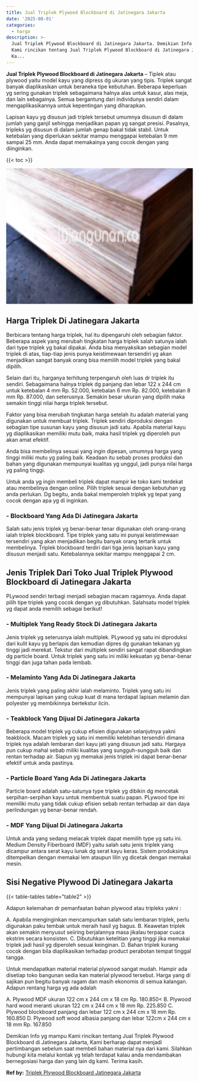 ```yaml
---
title: Jual Triplek Plywood Blockboard di Jatinegara Jakarta
date: '2025-08-01'
categories:
  - harga
description: >-
  Jual Triplek Plywood Blockboard di Jatinegara Jakarta. Demikian Info yg mampu
  Kami rincikan tentang Jual Triplek Plywood Blockboard di Jatinegara Jakarta,
  Ka...
---
```


**Jual Triplek Plywood Blockboard di Jatinegara Jakarta** – Tiplek atau plywood yaitu model kayu yang dipress dg ukuran yang tipis. Triplek sangat banyak diaplikasikan untuk beraneka tipe kebutuhan. Beberapa keperluan yg sering gunakan triplek sebagaimana halnya alas untuk kasur, alas meja, dan lain sebagainya. Semua bergantung dari individunya sendiri dalam mengaplikasikannya untuk kepentingan yang diharapkan.

Lapisan kayu yg disusun jadi triplek tersebut umumnya disusun di dalam jumlah yang ganjil sehingga menjadikan papan yg sangat presisi. Pasalnya, tripleks yg disusun di dalam jumlah genap bakal tidak stabil. Untuk ketebalan yang diperlukan sekitar mampu menggapai ketebalan 9 mm sampai 25 mm. Anda dapat memakainya yang cocok dengan yang diinginkan.

{{< toc >}}

![Jual Triplek Plywood Blockboard di Jatinegara Jakarta](/images/jual-triplek-murah-44.png)

## Harga Triplek Di Jatinegara Jakarta

Berbicara tentang harga triplek, hal itu dipengaruhi oleh sebagian faktor. Beberapa aspek yang merubah tingkatan harga triplek salah satunya ialah dari type triplek yg bakal dipakai. Anda bisa menyaksikan sebagian model triplek di atas, tiap-tiap jenis punya keistimewaan tersendiri yg akan menjadikan sangat banyak orang bisa memilih model triplek yang bakal dipilih.

Selain dari itu, harganya terhitung terpengaruh oleh luas dr triplek itu sendiri. Sebagaimana halnya triplek dg panjang dan lebar 122 x 244 cm untuk ketebalan 4 mm Rp. 52.000, ketebalan 6 mm Rp. 82.000, ketebalan 8 mm Rp. 87.000, dan seterusnya. Semakin besar ukuran yang dipilih maka semakin tinggi nilai harga triplek tersebut.

Faktor yang bisa merubah tingkatan harga setelah itu adalah material yang digunakan untuk membuat triplek. Triplek sendiri diproduksi dengan sebagian tipe susunan kayu yang disusun jadi satu. Apabila material kayu yg diaplikasikan memiliki mutu baik, maka hasil triplek yg diperoleh pun akan amat efektif.

Anda bisa membelinya sesuai yang ingin dipesan, umumnya harga yang tinggi miliki mutu yg paling baik. Keadaan itu sebab proses produksi dan bahan yang digunakan mempunyai kualitas yg unggul, jadi punya nilai harga yg paling tinggi.

Untuk anda yg ingin membeli triplek dapat mampir ke toko kami terdekat atau membelinya dengan online. Pilih triplek sesuai dengan kebutuhan yg anda perlukan. Dg begitu, anda bakal memperoleh triplek yg tepat yang cocok dengan apa yg di inginkan.

### \- Blockboard Yang Ada Di Jatinegara Jakarta

Salah satu jenis triplek yg benar-benar tenar digunakan oleh orang-orang ialah triplek blockboard. Tipe triplek yang satu ini punyai keistimewaan tersendiri yang akan menjadikan begitu banyak orang tertarik untuk membelinya. Triplek blockboard terdiri dari tiga jenis lapisan kayu yang disusun menjadi satu. Ketebalannya sekitar mampu menggapai 2 cm.

## Jenis Triplek Dari Toko Jual Triplek Plywood Blockboard di Jatinegara Jakarta

PLywood sendiri terbagi menjadi sebagian macam ragamnya. Anda dapat pilih tipe triplek yang cocok dengan yg dibutuhkan. Salahsatu model triplek yg dapat anda memilih sebagai berikut!

### \- Multiplek Yang Ready Stock Di Jatinegara Jakarta

Jenis triplek yg seterusnya ialah multiplek. PLywood yg satu ini diproduksi dari kulit kayu yg berlapis dan kemudian dipres dg gunakan tekanan yg tinggi jadi merekat. Tekstur dari multiplek sendiri sangat rapat dibandingkan dg particle board. Untuk triplek yang satu ini miliki kekuatan yg benar-benar tinggi dan juga tahan pada lembab.

### \- Melaminto Yang Ada Di Jatinegara Jakarta

Jenis triplek yang paling akhir ialah melaminto. Triplek yang satu ini mempunyai lapisan yang cukup kuat di mana terdapat lapisan melamin dan polyester yg membikinnya bertekstur licin.

### \- Teakblock Yang Dijual Di Jatinegara Jakarta

Beberapa model triplek yg cukup efisien digunakan selanjutnya yakni teakblock. Macam triplek yg satu ini memiliki kelebihan tersendiri dimana triplek nya adalah lembaran dari kayu jati yang disusun jadi satu. Hargaya pun cukup mahal sebab miliki kualitas yang sungguh-sungguh baik dan rentan terhadap air. Siapun yg memakai jenis triplek ini dapat benar-benar efektif untuk anda pastinya.

### \- Particle Board Yang Ada Di Jatinegara Jakarta

Particle board adalah satu-satunya type triplek yg dibikin dg mencetak serpihan-serpihan kayu untuk membentuk suatu papan. PLywood tipe ini memiliki mutu yang tidak cukup efisien sebab rentan terhadap air dan daya perlindungan yg benar-benar rendah.

### \- MDF Yang Dijual Di Jatinegara Jakarta

Untuk anda yang sedang melacak triplek dapat memilih type yg satu ini. Medium Density Fiberboard (MDF) yaitu salah satu jenis triplek yang dicampur antara serat kayu lunak dg serat kayu keras. Sistem produksinya ditempelkan dengan memakai lem ataupun lilin yg dicetak dengan memakai mesin.

## Sisi Negative Plywood Di Jatinegara Jakarta

{{< table-tables table="table2" >}}

Adapun kelemahan dr pemanfaatan bahan plywood atau tripleks yakni :

A. Apabila menginginkan mencampurkan salah satu lembaran triplek, perlu digunakan paku tembak untuk meraih hasil yg bagus. B. Keawetan triplek akan semakin menyusut seiiring berjalannya masa jikalau terpapar cuaca ekstrim secara konsisten. C. Dibutuhkan ketelitian yang tinggi jika memakai triplek jadi hasil yg diperoleh sesuai keinginan. D. Bahan triplek kurang cocok dengan bila diaplikasikan terhadap product perabotan tempat tinggal tangga.

Untuk mendapatkan material material plywood sangat mudah. Hampir ada disetiap toko bangunan sedia kan material plywood tersebut. Harga yang di sajikan pun begitu banyak ragam dan masih ekonomis di semua kalangan. Adapun rentang harga yg ada adalah

A. Plywood MDF ukuran 122 cm x 244 cm x 18 cm Rp. 180.850< B. Plywood hard wood meranti ukuran 122 cm x 244 cm x 18 mm Rp. 225.850 C. Plywood blockboard panjang dan lebar 122 cm x 244 cm x 18 mm Rp. 160.850 D. Plywood soft wood albasia panjang dan lebar 122cm x 244 cm x 18 mm Rp. 167.850

Demikian Info yg mampu Kami rincikan tentang Jual Triplek Plywood Blockboard di Jatinegara Jakarta, Kami berharap dapat menjadi pertimbangan sebelum saat membeli bahan material nya dari kami. Silahkan hubungi kita melalui kontak yg telah terdapat kalau anda mendambakan bernegosiasi harga dan yang lain dg kami. Terima kasih.

**Ref by:** [Triplek Plywood Blockboard Jatinegara Jakarta](https://id.wikipedia.org/wiki/Triplek)
